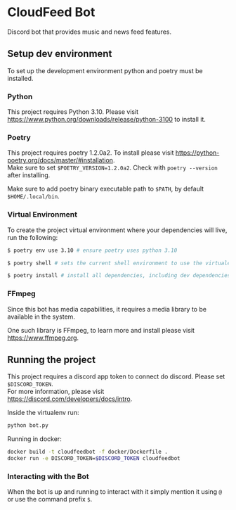 # CloudFeed Bot

Discord bot that provides music and news feed features.

## Setup dev environment

To set up the development environment python and poetry must be installed.

### Python

This project requires Python 3.10. Please visit https://www.python.org/downloads/release/python-3100 to install it.

### Poetry

This project requires poetry 1.2.0a2. To install please visit https://python-poetry.org/docs/master/#installation.
<br/>
Make sure to set `$POETRY_VERSION=1.2.0a2`. Check with `poetry --version` after installing.

Make sure to add poetry binary executable path to `$PATH`, by default `$HOME/.local/bin`.

### Virtual Environment

To create the project virtual environment where your dependencies will live, run the following:
```bash
$ poetry env use 3.10 # ensure poetry uses python 3.10
```

```bash
$ poetry shell # sets the current shell environment to use the virtualenv settings
```

```bash
$ poetry install # install all dependencies, including dev dependencies
```

### FFmpeg

Since this bot has media capabilities, it requires a media library to be available in the system.

One such library is FFmpeg, to learn more and install please visit https://www.ffmpeg.org.

## Running the project

This project requires a discord app token to connect do discord. Please set `$DISCORD_TOKEN`.
<br/>
For more information, please visit https://discord.com/developers/docs/intro.

Inside the virtualenv run:
```bash
python bot.py
```

Running in docker:
```bash
docker build -t cloudfeedbot -f docker/Dockerfile .
docker run -e DISCORD_TOKEN=$DISCORD_TOKEN cloudfeedbot
```

### Interacting with the Bot

When the bot is up and running to interact with it simply mention it using `@` or use the command prefix `$`.

